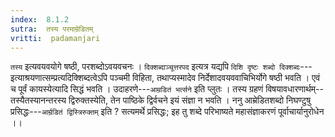 ```yaml
---
index:  8.1.2
sutra:  तस्य परमाम्रेडितम्
vritti:  padamanjari
---
```


`तस्य` इत्यवयवयोगे षष्ठी, परशब्दोऽवयवचनः । `दिक्शब्दाञ्चूत्तरपद` इत्यत्र यद्यपि `दिशि दृष्टः शब्दो दिक्शब्दः`---इत्याश्रयणात्सम्प्रत्यदिक्शिब्दत्वेऽपि पञ्चमी विहिता, तथाप्यस्मादेव निर्देशादवयववाचिभिर्योगे षष्ठी भवति । एवं च पूर्वं कायस्येत्यादि सिद्धं भवति । उदाहरणे---`आम्रडितं भर्त्सने` इति प्लुतः । तस्य ग्रहणं विषयावधारणार्थम्--तस्यैतस्यानन्तरस्य द्विरुक्तस्येति, तेन पाष्ठिके द्विर्वचने इयं संज्ञा न भवति । ननु आम्रेडितशब्दो निघण्टुषु प्रसिद्धः---`आर्म्रडितं द्विस्त्रिरुक्तम्` इति ? सत्यमर्थे प्रसिद्धः; इह तु शब्दे परिभाष्यते 
महासंज्ञाकरणं पूर्वाचार्यानुरोधेन ।। 
